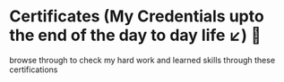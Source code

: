 # Certificates (My Credentials upto the end of the day to day life ↙️) 🎯
browse through to check my hard work and learned skills through these certifications
